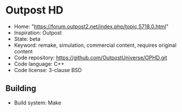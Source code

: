 # Outpost HD

- Home: "https://forum.outpost2.net/index.php/topic,5718.0.html"
- Inspiration: Outpost
- State: beta
- Keyword: remake, simulation, commercial content, requires original content
- Code repository: https://github.com/OutpostUniverse/OPHD.git
- Code language: C++
- Code license: 3-clause BSD

## Building

- Build system: Make
